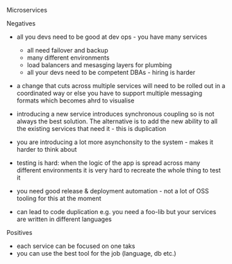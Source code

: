 Microservices

Negatives

- all you devs need to be good at dev ops - you have many services
    - all need failover and backup
    - many different environments
    - load balancers and mesasging layers for plumbing
    - all your devs need to be competent DBAs - hiring is harder
- a change that cuts across multiple services will need to be rolled out in a
  coordinated way or else you have to support multiple messaging formats which
  becomes ahrd to visualise

- introducing a new service introduces synchronous coupling so is not always the
  best solution. The alternative is to add the new ability to all the existing
  services that need it - this is duplication
- you are introducing a lot more asynchonsity to the system - makes it harder to
  think about
- testing is hard: when the logic of the app is spread across many different
  environments it is very hard to recreate the whole thing to test it
- you need good release & deployment automation - not a lot of OSS tooling for
  this at the moment
- can lead to code duplication e.g. you need a foo-lib but your services are
  written in different languages

Positives

- each service can be focused on one taks
- you can use the best tool for the job (language, db etc.)

